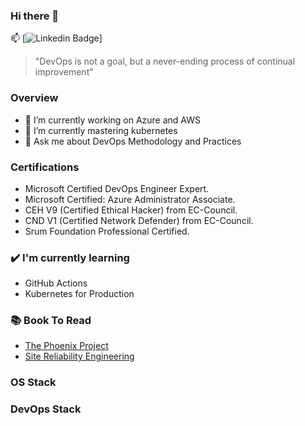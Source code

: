 ### Hi there 👋

📫 [![Linkedin Badge](https://img.shields.io/badge/RaghuReddy-Linkedin-blue?style=flat-square&logo=Linkedin&logoColor=white&link=https://www.linkedin.com/in/https://www.linkedin.com/in/raghureddycloud/)]

> "DevOps is not a goal, but a never-ending process of continual improvement"

### Overview

- 🔭 I’m currently working on Azure and AWS 
- 🌱 I’m currently mastering kubernetes
- 💬 Ask me about DevOps Methodology and Practices 

### Certifications 
- Microsoft Certified DevOps Engineer Expert.
- Microsoft Certified: Azure Administrator Associate.
- CEH V9 (Certified Ethical Hacker) from EC-Council.
- CND V1 (Certified Network Defender) from EC-Council.
- Srum Foundation Professional Certified.

### ✔️ I'm currently learning
- GitHub Actions
- Kubernetes for Production 

### :books: Book To Read
- [The Phoenix Project](https://g.co/kgs/TRC14r)
- [Site Reliability Engineering](https://g.co/kgs/BrZWhj)


### OS Stack

###  DevOps Stack
 
<!--
**raghureddycloud/raghureddycloud** is a ✨ _special_ ✨ repository because its `README.md` (this file) appears on your GitHub profile.


-->
